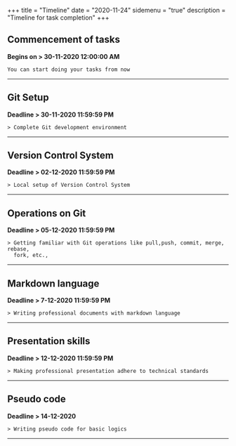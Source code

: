 +++
title = "Timeline"
date = "2020-11-24"
sidemenu = "true"
description = "Timeline for task completion"
+++

## Commencement of tasks  
 
**Begins on > 30-11-2020 12:00:00 AM**   

	You can start doing your tasks from now

------

## Git Setup  

**Deadline > 30-11-2020 11:59:59 PM**  

    > Complete Git development environment

------

## Version Control System  

**Deadline > 02-12-2020 11:59:59 PM**  

    > Local setup of Version Control System

------

## Operations on Git  

**Deadline > 05-12-2020 11:59:59 PM**  

    > Getting familiar with Git operations like pull,push, commit, merge, rebase, 
      fork, etc.,

------

## Markdown language  

**Deadline > 7-12-2020 11:59:59 PM**  

    > Writing professional documents with markdown language

------

## Presentation skills  

**Deadline > 12-12-2020 11:59:59 PM**  

    > Making professional presentation adhere to technical standards

------

## Pseudo code  

**Deadline > 14-12-2020**  

    > Writing pseudo code for basic logics

------
<!--
## HTML & CSS Course  

**Deadline > 29-12-2020**  

    > Completing HTML & CSS courses from Codecademy

------
-->

